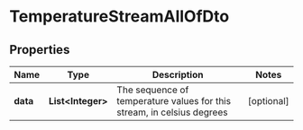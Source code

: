 

# TemperatureStreamAllOfDto

## Properties

Name | Type | Description | Notes
------------ | ------------- | ------------- | -------------
**data** | **List&lt;Integer&gt;** | The sequence of temperature values for this stream, in celsius degrees |  [optional]



